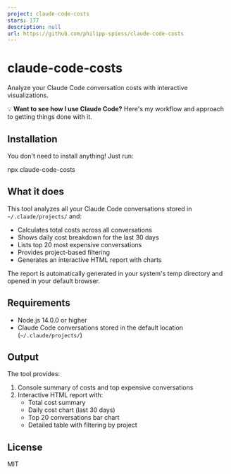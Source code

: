 ```yaml
---
project: claude-code-costs
stars: 177
description: null
url: https://github.com/philipp-spiess/claude-code-costs
---
```


claude-code-costs
=================

Analyze your Claude Code conversation costs with interactive visualizations.

💡 **Want to see how I use Claude Code?** Here's my workflow and approach to getting things done with it.

Installation
------------

You don't need to install anything! Just run:

npx claude-code-costs

What it does
------------

This tool analyzes all your Claude Code conversations stored in `~/.claude/projects/` and:

-   Calculates total costs across all conversations
-   Shows daily cost breakdown for the last 30 days
-   Lists top 20 most expensive conversations
-   Provides project-based filtering
-   Generates an interactive HTML report with charts

The report is automatically generated in your system's temp directory and opened in your default browser.

Requirements
------------

-   Node.js 14.0.0 or higher
-   Claude Code conversations stored in the default location (`~/.claude/projects/`)

Output
------

The tool provides:

1.  Console summary of costs and top expensive conversations
2.  Interactive HTML report with:
    -   Total cost summary
    -   Daily cost chart (last 30 days)
    -   Top 20 conversations bar chart
    -   Detailed table with filtering by project

License
-------

MIT
